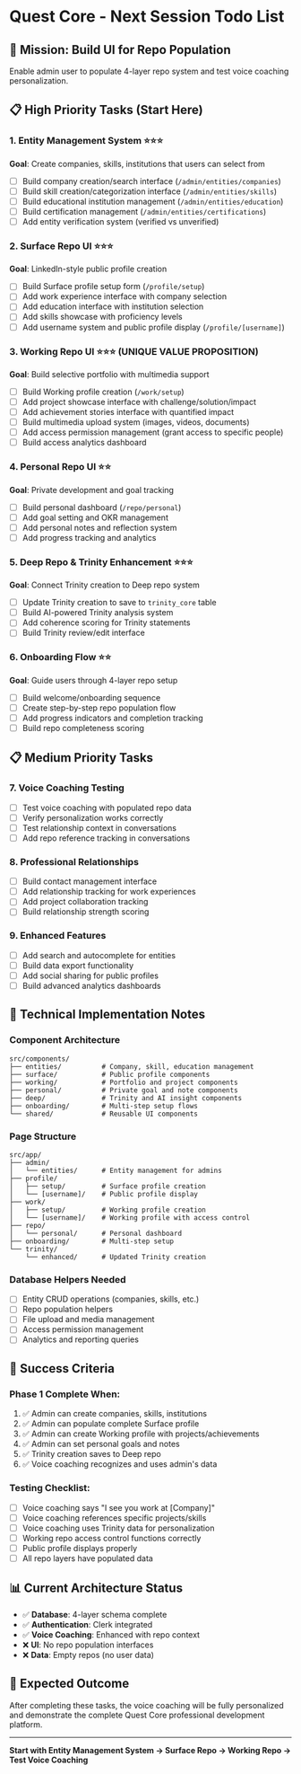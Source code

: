 # Quest Core - Next Session Todo List

## 🎯 **Mission: Build UI for Repo Population**
Enable admin user to populate 4-layer repo system and test voice coaching personalization.

## 📋 **High Priority Tasks (Start Here)**

### **1. Entity Management System** ⭐⭐⭐
**Goal**: Create companies, skills, institutions that users can select from
- [ ] Build company creation/search interface (`/admin/entities/companies`)
- [ ] Build skill creation/categorization interface (`/admin/entities/skills`) 
- [ ] Build educational institution management (`/admin/entities/education`)
- [ ] Build certification management (`/admin/entities/certifications`)
- [ ] Add entity verification system (verified vs unverified)

### **2. Surface Repo UI** ⭐⭐⭐
**Goal**: LinkedIn-style public profile creation
- [ ] Build Surface profile setup form (`/profile/setup`)
- [ ] Add work experience interface with company selection
- [ ] Add education interface with institution selection  
- [ ] Add skills showcase with proficiency levels
- [ ] Add username system and public profile display (`/profile/[username]`)

### **3. Working Repo UI** ⭐⭐⭐ **(UNIQUE VALUE PROPOSITION)**
**Goal**: Build selective portfolio with multimedia support
- [ ] Build Working profile creation (`/work/setup`)
- [ ] Add project showcase interface with challenge/solution/impact
- [ ] Add achievement stories interface with quantified impact
- [ ] Build multimedia upload system (images, videos, documents)
- [ ] Add access permission management (grant access to specific people)
- [ ] Build access analytics dashboard

### **4. Personal Repo UI** ⭐⭐
**Goal**: Private development and goal tracking
- [ ] Build personal dashboard (`/repo/personal`)
- [ ] Add goal setting and OKR management
- [ ] Add personal notes and reflection system
- [ ] Add progress tracking and analytics

### **5. Deep Repo & Trinity Enhancement** ⭐⭐⭐
**Goal**: Connect Trinity creation to Deep repo system
- [ ] Update Trinity creation to save to `trinity_core` table
- [ ] Build AI-powered Trinity analysis system
- [ ] Add coherence scoring for Trinity statements
- [ ] Build Trinity review/edit interface

### **6. Onboarding Flow** ⭐⭐
**Goal**: Guide users through 4-layer repo setup
- [ ] Build welcome/onboarding sequence
- [ ] Create step-by-step repo population flow
- [ ] Add progress indicators and completion tracking
- [ ] Build repo completeness scoring

## 📋 **Medium Priority Tasks**

### **7. Voice Coaching Testing**
- [ ] Test voice coaching with populated repo data
- [ ] Verify personalization works correctly
- [ ] Test relationship context in conversations
- [ ] Add repo reference tracking in conversations

### **8. Professional Relationships** 
- [ ] Build contact management interface
- [ ] Add relationship tracking for work experiences
- [ ] Add project collaboration tracking
- [ ] Build relationship strength scoring

### **9. Enhanced Features**
- [ ] Add search and autocomplete for entities
- [ ] Build data export functionality
- [ ] Add social sharing for public profiles
- [ ] Build advanced analytics dashboards

## 🔧 **Technical Implementation Notes**

### **Component Architecture**
```
src/components/
├── entities/          # Company, skill, education management
├── surface/           # Public profile components  
├── working/           # Portfolio and project components
├── personal/          # Private goal and note components
├── deep/              # Trinity and AI insight components
├── onboarding/        # Multi-step setup flows
└── shared/            # Reusable UI components
```

### **Page Structure**
```
src/app/
├── admin/
│   └── entities/      # Entity management for admins
├── profile/
│   ├── setup/         # Surface profile creation
│   └── [username]/    # Public profile display
├── work/
│   ├── setup/         # Working profile creation  
│   └── [username]/    # Working profile with access control
├── repo/
│   └── personal/      # Personal dashboard
├── onboarding/        # Multi-step setup
└── trinity/
    └── enhanced/      # Updated Trinity creation
```

### **Database Helpers Needed**
- [ ] Entity CRUD operations (companies, skills, etc.)
- [ ] Repo population helpers
- [ ] File upload and media management
- [ ] Access permission management
- [ ] Analytics and reporting queries

## 🎯 **Success Criteria**

### **Phase 1 Complete When:**
1. ✅ Admin can create companies, skills, institutions
2. ✅ Admin can populate complete Surface profile
3. ✅ Admin can create Working profile with projects/achievements
4. ✅ Admin can set personal goals and notes
5. ✅ Trinity creation saves to Deep repo
6. ✅ Voice coaching recognizes and uses admin's data

### **Testing Checklist:**
- [ ] Voice coaching says "I see you work at [Company]"
- [ ] Voice coaching references specific projects/skills
- [ ] Voice coaching uses Trinity data for personalization
- [ ] Working repo access control functions correctly
- [ ] Public profile displays properly
- [ ] All repo layers have populated data

## 📊 **Current Architecture Status**
- ✅ **Database**: 4-layer schema complete
- ✅ **Authentication**: Clerk integrated
- ✅ **Voice Coaching**: Enhanced with repo context
- ❌ **UI**: No repo population interfaces
- ❌ **Data**: Empty repos (no user data)

## 🚀 **Expected Outcome**
After completing these tasks, the voice coaching will be fully personalized and demonstrate the complete Quest Core professional development platform.

---

**Start with Entity Management System → Surface Repo → Working Repo → Test Voice Coaching**